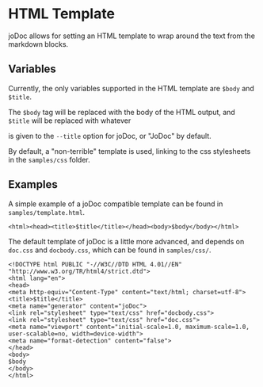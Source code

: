 HTML Template
=============

joDoc allows for setting an HTML template to wrap around the text from the markdown blocks.

Variables
---------

Currently, the only variables supported in the HTML template are `$body` and `$title`.

The `$body` tag will be replaced with the body of the HTML output, and `$title` will be replaced with whatever

is given to the `--title` option for joDoc, or "JoDoc" by default.

By default, a "non-terrible" template is used, linking to the css stylesheets in the `samples/css` folder.

Examples
--------

A simple example of a joDoc compatible template can be found in `samples/template.html`.

	<html><head><title>$title</title></head><body>$body</body></html>

The default template of joDoc is a little more advanced, and depends on `doc.css` and `docbody.css`, which can be found in `samples/css/`.

	<!DOCTYPE html PUBLIC "-//W3C//DTD HTML 4.01//EN" "http://www.w3.org/TR/html4/strict.dtd">
	<html lang="en">
	<head>
	<meta http-equiv="Content-Type" content="text/html; charset=utf-8">
	<title>$title</title>
	<meta name="generator" content="joDoc">
	<link rel="stylesheet" type="text/css" href="docbody.css">
	<link rel="stylesheet" type="text/css" href="doc.css">
	<meta name="viewport" content="initial-scale=1.0, maximum-scale=1.0, user-scalable=no, width=device-width">
	<meta name="format-detection" content="false">
	</head>
	<body>
	$body
	</body>
	</html>
